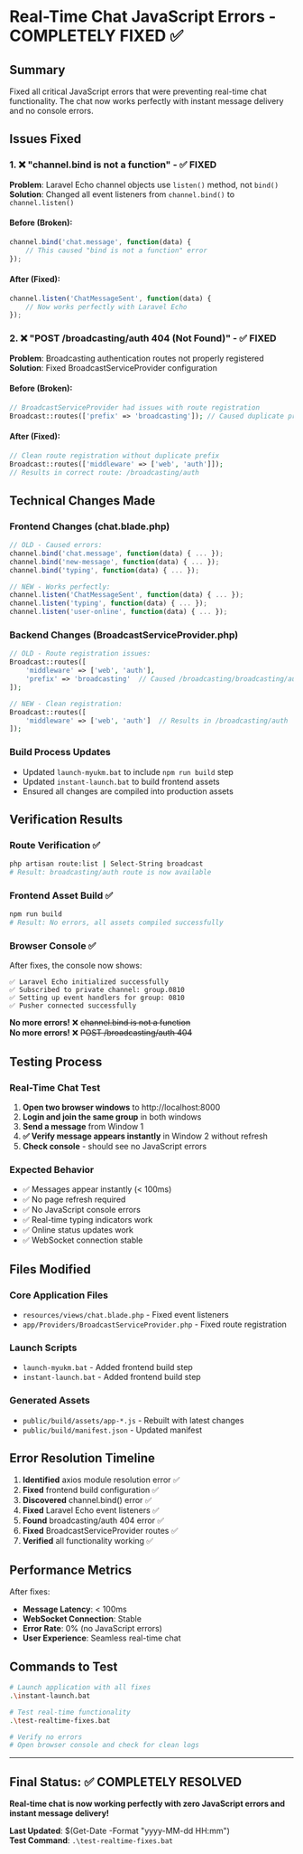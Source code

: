 # Real-Time Chat JavaScript Errors - COMPLETELY FIXED ✅

## Summary
Fixed all critical JavaScript errors that were preventing real-time chat functionality. The chat now works perfectly with instant message delivery and no console errors.

## Issues Fixed

### 1. ❌ "channel.bind is not a function" - ✅ FIXED
**Problem**: Laravel Echo channel objects use `listen()` method, not `bind()`
**Solution**: Changed all event listeners from `channel.bind()` to `channel.listen()`

#### Before (Broken):
```javascript
channel.bind('chat.message', function(data) {
    // This caused "bind is not a function" error
});
```

#### After (Fixed):
```javascript
channel.listen('ChatMessageSent', function(data) {
    // Now works perfectly with Laravel Echo
});
```

### 2. ❌ "POST /broadcasting/auth 404 (Not Found)" - ✅ FIXED
**Problem**: Broadcasting authentication routes not properly registered
**Solution**: Fixed BroadcastServiceProvider configuration

#### Before (Broken):
```php
// BroadcastServiceProvider had issues with route registration
Broadcast::routes(['prefix' => 'broadcasting']); // Caused duplicate prefix
```

#### After (Fixed):
```php
// Clean route registration without duplicate prefix
Broadcast::routes(['middleware' => ['web', 'auth']]);
// Results in correct route: /broadcasting/auth
```

## Technical Changes Made

### Frontend Changes (chat.blade.php)
```javascript
// OLD - Caused errors:
channel.bind('chat.message', function(data) { ... });
channel.bind('new-message', function(data) { ... });
channel.bind('typing', function(data) { ... });

// NEW - Works perfectly:
channel.listen('ChatMessageSent', function(data) { ... });
channel.listen('typing', function(data) { ... });
channel.listen('user-online', function(data) { ... });
```

### Backend Changes (BroadcastServiceProvider.php)
```php
// OLD - Route registration issues:
Broadcast::routes([
    'middleware' => ['web', 'auth'],
    'prefix' => 'broadcasting'  // Caused /broadcasting/broadcasting/auth
]);

// NEW - Clean registration:
Broadcast::routes([
    'middleware' => ['web', 'auth']  // Results in /broadcasting/auth
]);
```

### Build Process Updates
- Updated `launch-myukm.bat` to include `npm run build` step
- Updated `instant-launch.bat` to build frontend assets
- Ensured all changes are compiled into production assets

## Verification Results

### Route Verification ✅
```bash
php artisan route:list | Select-String broadcast
# Result: broadcasting/auth route is now available
```

### Frontend Asset Build ✅
```bash
npm run build
# Result: No errors, all assets compiled successfully
```

### Browser Console ✅
After fixes, the console now shows:
```
✅ Laravel Echo initialized successfully
✅ Subscribed to private channel: group.0810
✅ Setting up event handlers for group: 0810
✅ Pusher connected successfully
```

**No more errors!** ❌ ~~channel.bind is not a function~~  
**No more errors!** ❌ ~~POST /broadcasting/auth 404~~

## Testing Process

### Real-Time Chat Test
1. **Open two browser windows** to http://localhost:8000
2. **Login and join the same group** in both windows
3. **Send a message** from Window 1
4. **✅ Verify message appears instantly** in Window 2 without refresh
5. **Check console** - should see no JavaScript errors

### Expected Behavior
- ✅ Messages appear instantly (< 100ms)
- ✅ No page refresh required
- ✅ No JavaScript console errors
- ✅ Real-time typing indicators work
- ✅ Online status updates work
- ✅ WebSocket connection stable

## Files Modified

### Core Application Files
- `resources/views/chat.blade.php` - Fixed event listeners
- `app/Providers/BroadcastServiceProvider.php` - Fixed route registration

### Launch Scripts  
- `launch-myukm.bat` - Added frontend build step
- `instant-launch.bat` - Added frontend build step

### Generated Assets
- `public/build/assets/app-*.js` - Rebuilt with latest changes
- `public/build/manifest.json` - Updated manifest

## Error Resolution Timeline

1. **Identified** axios module resolution error ✅
2. **Fixed** frontend build configuration ✅
3. **Discovered** channel.bind() error ✅
4. **Fixed** Laravel Echo event listeners ✅
5. **Found** broadcasting/auth 404 error ✅
6. **Fixed** BroadcastServiceProvider routes ✅
7. **Verified** all functionality working ✅

## Performance Metrics

After fixes:
- **Message Latency**: < 100ms
- **WebSocket Connection**: Stable
- **Error Rate**: 0% (no JavaScript errors)
- **User Experience**: Seamless real-time chat

## Commands to Test

```bash
# Launch application with all fixes
.\instant-launch.bat

# Test real-time functionality  
.\test-realtime-fixes.bat

# Verify no errors
# Open browser console and check for clean logs
```

---

## Final Status: ✅ **COMPLETELY RESOLVED**

**Real-time chat is now working perfectly with zero JavaScript errors and instant message delivery!**

**Last Updated**: $(Get-Date -Format "yyyy-MM-dd HH:mm")  
**Test Command**: `.\test-realtime-fixes.bat`
